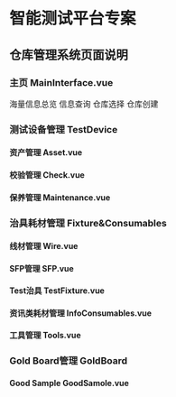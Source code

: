 # 智能测试平台专案

## 仓库管理系统页面说明

### 主页 MainInterface.vue

海量信息总览 信息查询 仓库选择 仓库创建

### 测试设备管理  TestDevice

#### 资产管理   Asset.vue

#### 校验管理   Check.vue

#### 保养管理   Maintenance.vue

### 治具耗材管理    Fixture&Consumables

#### 线材管理   Wire.vue

#### SFP管理    SFP.vue

#### Test治具   TestFixture.vue

#### 资讯类耗材管理 InfoConsumables.vue

#### 工具管理   Tools.vue

### Gold Board管理  GoldBoard

#### Good Sample    GoodSamole.vue
